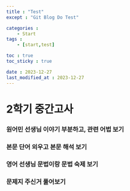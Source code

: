 ```yaml
---
title : "Test"
except : "Git Blog Do Test"

categories :
    - Start
tags :
    - [start,test]

toc : true
toc_sticky : true

date : 2023-12-27
last_modified_at : 2023-12-27
---
```

# 2학기 중간고사

### 원어민 선생님 이야기 부분하고, 관련 어법 보기

### 본문 단어 외우고 본문 해석 보기

### 영어 선생님 문법이랑 문법 숙제 보기

### 문제지 주신거 풀어보기